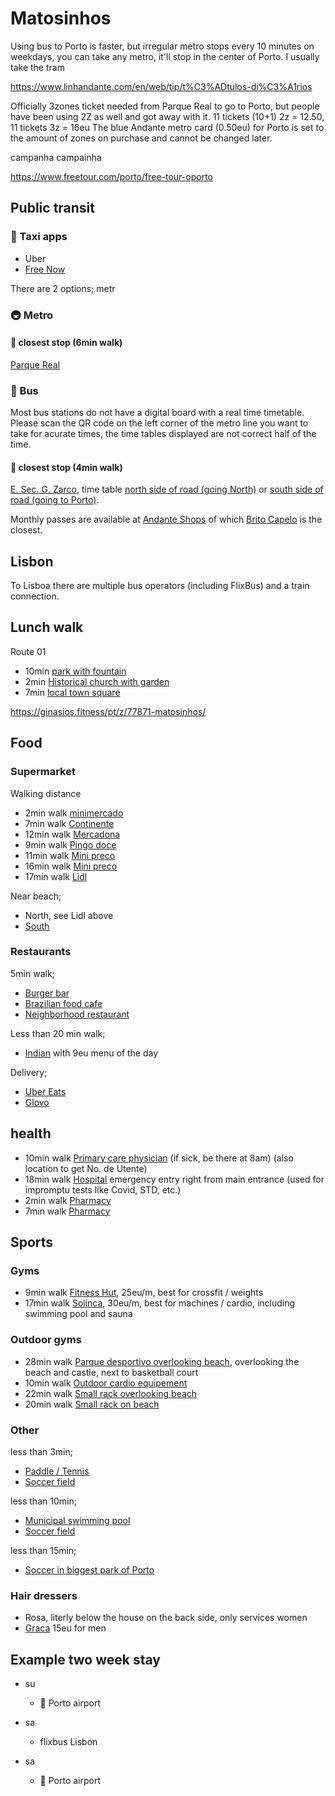 <head>
<meta name="robots" content="noindex, noimageindex, nofollow">
</head>

# Matosinhos





Using bus to Porto is faster, but irregular
metro stops every 10 minutes on weekdays,
you can take any metro, it'll stop in the center of Porto.
I usually take the tram

https://www.linhandante.com/en/web/tip/t%C3%ADtulos-di%C3%A1rios

Officially 3zones ticket needed from Parque Real to go to Porto, but people have been using 2Z as well and got away with it.
11 tickets (10+1) 2z = 12.50, 11 tickets 3z = 16eu
The blue Andante metro card (0.50eu) for Porto is set to the amount of zones on purchase and cannot be changed later.

campanha campainha

https://www.freetour.com/porto/free-tour-oporto

## Public transit

### &#128661; Taxi apps

- Uber
- [Free Now](https://www.free-now.com/pt/)

There are 2 options; metr

### &#128647; Metro

#### &#128649; closest stop (6min walk)

[Parque Real](https://www.google.com/maps/place/Parque+de+Real/@41.1822698,-8.6922089,15z)

### &#128652; Bus

Most bus stations do not have a digital board with a real time timetable.
Please scan the QR code on the left corner of the metro line you want to take for acurate times,
the time tables displayed are not correct half of the time.

#### &#128655; closest stop (4min walk)

[E. Sec. G. Zarco](https://www.google.com/maps/place/E.+Sec.+G.+Zarco/@41.1796844,-8.6765643,19.41z),
time table
[north side of road (going North)](https://www.stcp.pt/pt/viajar/horarios/?paragem=ESGZ1&t=smsbus)
or
[south side of road (going to Porto)](https://www.stcp.pt/pt/viajar/horarios/?paragem=ESGZ2&t=smsbus).



Monthly passes are available at
[Andante Shops](https://www.linhandante.com/en/rede-de-vendas)
of which
[Brito Capelo](https://www.google.com/maps/place/41.18399998303627,-8.69149589676562)
is the closest.

## Lisbon

To Lisboa there are multiple bus operators (including FlixBus) and a train connection.



## Lunch walk

Route 01
- 10min [park with fountain](https://www.google.com/maps/place/41%C2%B011'09.6%22N+8%C2%B040'50.9%22W/@41.185998,-8.6813512,456m)
- 2min [Historical church with garden](https://www.google.com/maps/place/Parish+Church+of+Matosinhos/@41.1865859,-8.6827662,18z/)
- 7min [local town square](https://www.google.com/maps/place/Jardim+Basilio+Teles)

https://ginasios.fitness/pt/z/77871-matosinhos/

## Food

### Supermarket

Walking distance
- 2min walk [minimercado](https://www.google.com/maps/place/Minimercado+costa/@41.1798356,-8.676346,19.49z)
- 7min walk [Continente](https://www.google.com/maps/place/Continente+Bom+Dia/@41.1790924,-8.6808559,18.2z)
- 12min walk [Mercadona](https://www.google.com/maps/place/Mercadona/@41.1790924,-8.6808559,18.2z)
- 9min walk [Pingo doce](https://www.google.com/maps/place/Pingo+Doce+Matosinhos+-+Afonso+Henriques/@41.1790924,-8.6808559,18.2z)
- 11min walk [Mini preco](https://www.google.com/maps/place/Minipreco/@41.1848454,-8.6811076,20.07z)
- 16min walk [Mini preco](https://www.google.com/maps/place/Minipre%C3%A7o/@41.1788283,-8.6887917,19.05z)
- 17min walk [Lidl](https://www.google.com/maps/place/Lidl+Matosinhos+Sul/@41.1791595,-8.6918538,19.66z)

Near beach;
- North, see Lidl above
- [South](https://www.google.com/maps/place/Pingo+Doce+-+Matosinhos+Brito+e+Cunha/@41.1762882,-8.6894371,18.42z/)



### Restaurants

5min walk;
- [Burger bar](https://www.google.com/maps/place/Burru's+slow+meat/)
- [Brazilian food cafe](https://www.google.com/maps/place/Taska+do+Brazuca+-+Caf%C3%A9+e+Restaurante+Brasileiro/@41.1803545,-8.6780251,18.61z)
- [Neighborhood restaurant](https://www.google.com/maps/place/Mister+Bombastic/@41.180745,-8.6790852,18z)

Less than 20 min walk;
- [Indian](https://www.google.com/maps/place/Masala+Magic+Indian+Tandoori+Resturante/@41.1790139,-8.6897204,19.57z) with 9eu menu of the day

Delivery;
- [Uber Eats](https://www.ubereats.com/pt-en/feed?diningMode=DELIVERY&pl=JTdCJTIyYWRkcmVzcyUyMiUzQSUyMlIuJTIwQXVzdHIlQzMlQTFsaWFzJTIwMzQwJTIyJTJDJTIycmVmZXJlbmNlJTIyJTNBJTIyQ2hJSnV3eVJOa1J2SkEwUklSMWk2UGdTUk1zJTIyJTJDJTIycmVmZXJlbmNlVHlwZSUyMiUzQSUyMmdvb2dsZV9wbGFjZXMlMjIlMkMlMjJsYXRpdHVkZSUyMiUzQTQxLjE4MTE2JTJDJTIybG9uZ2l0dWRlJTIyJTNBLTguNjc1NDc2JTdE)
- [Glovo](https://glovoapp.com/pt/en/porto/)

## health

- 10min walk [Primary care physician](https://www.google.com/maps/place/Health+Center+of+Matosinhos+(ULS+Matosinhos,+EPE)/@41.1853501,-8.6801647,19.84z) (if sick, be there at 8am) (also location to get No. de Utente)
- 18min walk [Hospital](https://www.google.com/maps/place/Hospital+Pedro+Hispano/@41.1814717,-8.6635745,20.01z) emergency entry right from main entrance (used for impromptu tests like Covid, STD, etc.)
- 2min walk [Pharmacy](https://www.google.com/maps/place/Ant%C3%B3nio+J+Gomes+Morais/@41.1811734,-8.6766703,20.06z/)
- 7min walk [Pharmacy](https://www.google.com/maps/place/Farmacia+-+Fonte+Luminosa/@41.1816884,-8.6792677,18.16z)

## Sports

### Gyms
- 9min walk [Fitness Hut](https://www.google.com/maps/place/Fitness+Hut+Matosinhos/@41.1803418,-8.6808796,17z), 25eu/m, best for crossfit / weights
- 17min walk [Solinca](https://www.google.com/maps/place/Solinca+Matosinhos/@41.178643,-8.6832647,16z), 30eu/m, best for machines / cardio, including swimming pool and sauna

### Outdoor gyms
- 28min walk [Parque desportivo overlooking beach](https://www.google.com/maps/place/Parque+Desportivo+Castelo+do+Queijo/@41.1708628,-8.6868435,18.43z), overlooking the beach and castle, next to basketball court
- 10min walk [Outdoor cardio equipement](https://www.google.com/maps/place/41%C2%B010'45.3%22N+8%C2%B040'09.5%22W/@41.179251,-8.6698382,19z)
- 22min walk [Small rack overlooking beach](https://calisthenics-parks.com/spots/18575-pt-ginasio-ao-ar-livre-ribeira-da-riguinha-e-carcavelos)
- 20min walk [Small rack on beach](https://calisthenics-parks.com/spots/18562-pt-parque-calistenia-outdoor-gym-praia-do-titan)

### Other
less than 3min;
- [Paddle / Tennis](https://www.google.com/maps/place/Quinta+Monserrate+-+Tennis/@41.1810393,-8.6765235,20.61z)
- [Soccer field](https://www.google.com/maps/place/41%C2%B010'52.7%22N+8%C2%B040'27.4%22W/@41.181305,-8.6748272,456m)

less than 10min;
- [Municipal swimming pool](https://www.google.com/maps/place/Swimming/@41.1827307,-8.6792789,18.06z)
- [Soccer field](https://www.google.com/maps/place/41%C2%B010'54.0%22N+8%C2%B040'21.6%22W/@41.181671,-8.6732222,456m)

less than 15min;
- [Soccer in biggest park of Porto](https://www.google.com/maps/place/Bola+Parque+Cidade/@41.169851,-8.678648,19z)

### Hair dressers
- Rosa, literly below the house on the back side, only services women
- [Graca](https://www.google.com/maps/place/Graca+Ribeiro+Cabeleireiros/@41.1803803,-8.6821773,21z) 15eu for men

## Example two week stay

- su
  - &#128748; Porto airport

- sa
  - flixbus Lisbon

- sa
  - &#128747; Porto airport


